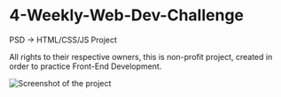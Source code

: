 # 4-Weekly-Web-Dev-Challenge
PSD -> HTML/CSS/JS Project

All rights to their respective owners, this is non-profit project, created in order to practice Front-End Development. 

![Screenshot of the project](https://user-images.githubusercontent.com/20932829/29754648-be1ea746-8b89-11e7-9532-d8dd7d02cf71.jpg)
